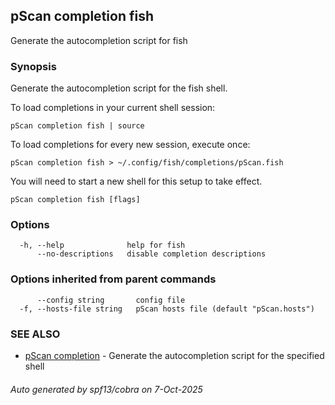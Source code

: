 ## pScan completion fish

Generate the autocompletion script for fish

### Synopsis

Generate the autocompletion script for the fish shell.

To load completions in your current shell session:

	pScan completion fish | source

To load completions for every new session, execute once:

	pScan completion fish > ~/.config/fish/completions/pScan.fish

You will need to start a new shell for this setup to take effect.


```
pScan completion fish [flags]
```

### Options

```
  -h, --help              help for fish
      --no-descriptions   disable completion descriptions
```

### Options inherited from parent commands

```
      --config string       config file
  -f, --hosts-file string   pScan hosts file (default "pScan.hosts")
```

### SEE ALSO

* [pScan completion](pScan_completion.md)	 - Generate the autocompletion script for the specified shell

###### Auto generated by spf13/cobra on 7-Oct-2025
